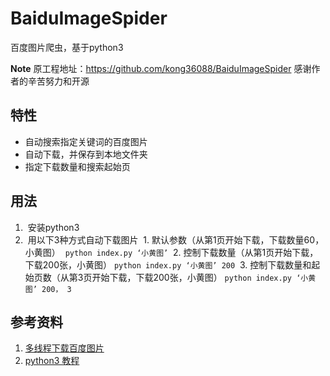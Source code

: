 # BaiduImageSpider
百度图片爬虫，基于python3

**Note**
原工程地址：https://github.com/kong36088/BaiduImageSpider
感谢作者的辛苦努力和开源

## 特性
- 自动搜索指定关键词的百度图片
- 自动下载，并保存到本地文件夹
- 指定下载数量和搜索起始页

## 用法
1.  安装python3
2.  用以下3种方式自动下载图片
  1. 默认参数（从第1页开始下载，下载数量60，小黄图）
  `python index.py ‘小黄图’`
  2. 控制下载数量（从第1页开始下载，下载200张，小黄图）
  `python index.py ‘小黄图’ 200`
  3. 控制下载数量和起始页数（从第3页开始下载，下载200张，小黄图）
  `python index.py ‘小黄图’ 200， 3`

## 参考资料
1. [多线程下载百度图片](http://lovenight.github.io/2015/11/15/Python-3-%E5%A4%9A%E7%BA%BF%E7%A8%8B%E4%B8%8B%E8%BD%BD%E7%99%BE%E5%BA%A6%E5%9B%BE%E7%89%87%E6%90%9C%E7%B4%A2%E7%BB%93%E6%9E%9C/)
2. [python3 教程](http://www.liaoxuefeng.com/wiki/0014316089557264a6b348958f449949df42a6d3a2e542c000)
